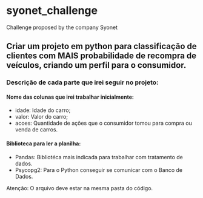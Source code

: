# syonet_challenge
Challenge proposed by the company Syonet

## Criar um projeto em python para classificação de clientes com MAIS probabilidade de recompra de veículos, criando um perfil para o consumidor.

### Descrição de cada parte que irei seguir no projeto:

#### Nome das colunas que irei trabalhar inicialmente:
- idade: Idade do carro;
- valor: Valor do carro;
- acoes: Quantidade de ações que o consumidor tomou para compra ou venda de carros.

#### Biblioteca para ler a planilha:
- Pandas: Bibliotéca mais indicada para trabalhar com tratamento de dados.
- Psycopg2: Para o Python conseguir se comunicar com o Banco de Dados.

Atenção: O arquivo deve estar na mesma pasta do código.

